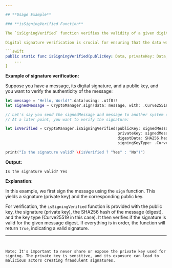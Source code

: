```yaml
---

## **Usage Example**

### **isSigningVerified Function**

The `isSigningVerified` function verifies the validity of a given digital signature using the provided public key, private key (signature in most cases), and the digest of the data. It returns `true` if the signature is valid for the provided data and `false` otherwise.

Digital signature verification is crucial for ensuring that the data was indeed signed by the possessor of the private key and that the data hasn't been tampered with.

```swift
public static func isSigningVerified(publicKey: Data, privateKey: Data, digestData: Data, signingKeyType: SigningKeyType) -> Bool {
    ...
}
```

**Example of signature verification:**

Suppose you have a message, its digital signature, and a public key, and you want to verify the authenticity of the message:

```swift
let message = "Hello, World!".data(using: .utf8)!
let signedMessage = CryptoManager.sign(data: message, with: .Curve25519(algorithm: .SHA256))

// Let's say you send the signedMessage and message to another system or save it for later.
// At a later point, you want to verify the signature:

let isVerified = CryptoManager.isSigningVerified(publicKey: signedMessage.publicKey, 
                                                 privateKey: signedMessage.privateKey!, 
                                                 digestData: SHA256.hash(data: message), 
                                                 signingKeyType: .Curve25519)

print("Is the signature valid? \(isVerified ? "Yes" : "No")")
```

**Output:**

```
Is the signature valid? Yes
```

**Explanation:**

In this example, we first sign the message using the `sign` function. This yields a signature (private key) and the corresponding public key. 

For verification, the `isSigningVerified` function is provided with the public key, the signature (private key), the SHA256 hash of the message (digest), and the key type (Curve25519 in this case). It then verifies if the signature is valid for the given message digest. If everything is in order, the function will return `true`, indicating a valid signature.

---
```


Note: It's important to never share or expose the private key used for signing. The private key is sensitive, and its exposure can lead to malicious actors creating fraudulent signatures.
